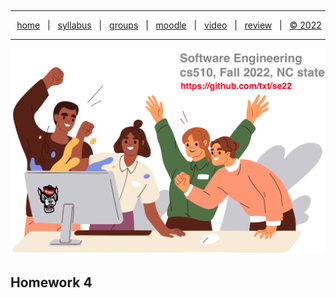   <a name=top><p>&nbsp;<hr>
  <p align=center>
  &nbsp;<a href="/README.md#top">home</a> &nbsp; | &nbsp;
  <a href="/docs/syllabus.md#top">syllabus</a> &nbsp; | &nbsp;
  <a href="https://docs.google.com/spreadsheets/d/1KuW-SH46KmFW0grEX2wT01jicUSew_5sr1QdGuSrweU/edit#gid=0">groups</a> &nbsp; | &nbsp;
  <a href="https://moodle-courses2223.wolfware.ncsu.edu/course/view.php?id=1771">moodle</a> &nbsp; | &nbsp;
  <a href="https://ncsu.hosted.panopto.com/Panopto/Pages/Sessions/List.aspx#folderID=%22389b8ebf-2f29-4c15-8231-aee9000e3f05%22">video</a> &nbsp; | &nbsp;
  <a href="/docs/review.md">review</a> &nbsp; | &nbsp;
  <a href="/LICENSE.md#top">&copy; 2022</a></p>
  <hr>
  <p align=center><a href="/README.md#top"><img  width=700 src="/etc/img/banner.png"></a></p>
  






## Homework 4


